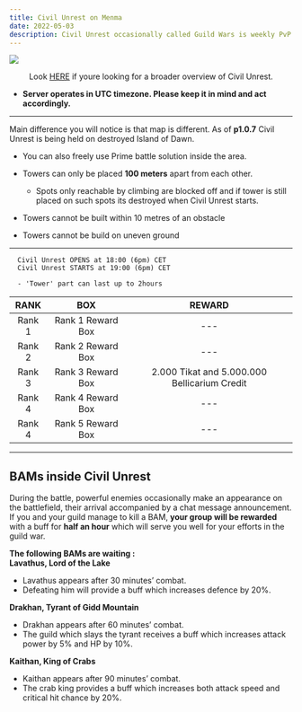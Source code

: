 ```yaml
---
title: Civil Unrest on Menma
date: 2022-05-03  
description: Civil Unrest occasionally called Guild Wars is weekly PvP event which happens every Sunday.  
---
```


![](https://i.imgur.com/RpReIFh.png)

<center>

Look [HERE](../activity/civil-unrest.md) if youre looking for a broader overview of Civil Unrest.

</center>

- **Server operates in UTC timezone. Please keep it in mind and act accordingly.**

<hr/>

Main difference you will notice is that map is different. As of **p1.0.7** Civil Unrest is being held on destroyed Island of Dawn.
- You can also freely use Prime battle solution inside the area.

- Towers can only be placed **100 meters** apart from each other. 
  - Spots only reachable by climbing are blocked off and if tower is still placed on such spots its destroyed when Civil Unrest starts.
- Towers cannot be built within 10 metres of an obstacle
- Towers cannot be build on uneven ground

<hr/>

      Civil Unrest OPENS at 18:00 (6pm) CET
      Civil Unrest STARTS at 19:00 (6pm) CET
      
      - 'Tower' part can last up to 2hours

| **RANK** |         **BOX**         |                   **REWARD**                   |
|:--------:|:-----------------------:|:----------------------------------------------:|
| Rank 1   | Rank 1 Reward Box       | ---   |
| Rank 2   | Rank 2 Reward Box       | --- |
| Rank 3   | Rank 3 Reward Box       | 2.000 Tikat and 5.000.000 Bellicarium Credit |
| Rank 4   | Rank 4 Reward Box       | --- |
| Rank 4   | Rank 5 Reward Box       | --- |

<hr/>
 
## BAMs inside Civil Unrest

During the battle, powerful enemies occasionally make an appearance on the battlefield, their arrival accompanied by a chat message announcement. <br>
If you and your guild manage to kill a BAM, **your group will be rewarded** with a buff for **half an hour** which will serve you well for your efforts in the guild war. 

**The following BAMs are waiting :** <br>
**Lavathus, Lord of the Lake**
- Lavathus appears after 30 minutes’ combat. 
- Defeating him will provide a buff which increases defence by 20%.

**Drakhan, Tyrant of Gidd Mountain**
- Drakhan appears after 60 minutes’ combat. 
- The guild which slays the tyrant receives a buff which increases attack power by 5% and HP by 10%.

**Kaithan, King of Crabs**
- Kaithan appears after 90 minutes’ combat. 
- The crab king provides a buff which increases both attack speed and critical hit chance by 20%.


